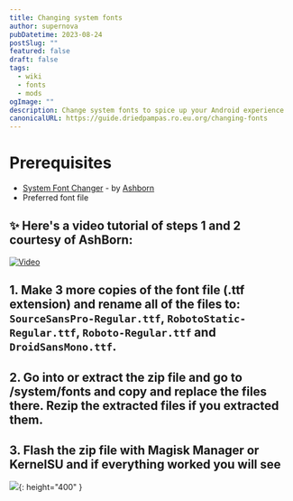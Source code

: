 ```yaml
---
title: Changing system fonts
author: supernova
pubDatetime: 2023-08-24
postSlug: ""
featured: false
draft: false
tags:
  - wiki
  - fonts
  - mods
ogImage: ""
description: Change system fonts to spice up your Android experience
canonicalURL: https://guide.driedpampas.ro.eu.org/changing-fonts
---
```


# Prerequisites
- [System Font Changer](https://mega.nz/file/1LFGCLIY#A4kFiEobo-aBZZIEdgwUgomlqkNey6LaMA2C9iNE5T8) - by [Ashborn](t.me/Ripper_Hybrid)
- Preferred font file 

## ✨ Here's a video tutorial of steps 1 and 2 courtesy of AshBorn:
[![Video](https://i.imgur.com/t93CcSb.png)](https://www.youtube.com/embed/ZpzeQcQmtrg)

## 1. Make 3 more copies of the font file (.ttf extension) and rename all of the files to: `SourceSansPro-Regular.ttf`, `RobotoStatic-Regular.ttf`, `Roboto-Regular.ttf` and `DroidSansMono.ttf`.

## 2. Go into or extract the zip file and go to /system/fonts and copy and replace the files there. Rezip the extracted files if you extracted them.

## 3. Flash the zip file with Magisk Manager or KernelSU and if everything worked you will see
![](https://files.catbox.moe/jnpedt.jpg){: height="400" }
